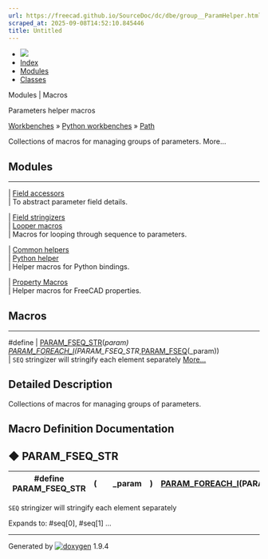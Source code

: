 ```yaml
---
url: https://freecad.github.io/SourceDoc/dc/dbe/group__ParamHelper.html
scraped_at: 2025-09-08T14:52:10.845446
title: Untitled
---
```


  * [ ![](https://www.freecad.org/svg/logo-freecad.svg) ](https://freecadweb.org "FreeCAD")
  * [Index](../../index.html "Index")
  * [Modules](../../modules.html "Modules list")
  * [Classes](../../annotated.html "Annotated list")

Modules | Macros

Parameters helper macros

[Workbenches](../../d2/df2/group__WORKBENCHES.html) » [Python
workbenches](../../d1/d82/group__PYTHONWORKBENCHES.html) »
[Path](../../dc/db4/group__PATH.html)

Collections of macros for managing groups of parameters. More...

##  Modules  
  
---  
| [Field accessors](../../d2/dab/group__ParamAccessor.html)  
| To abstract parameter field details.  
  
| [Field stringizers](../../d0/db4/group__ParamStringizer.html)  
| [Looper macros](../../dc/d97/group__ParamLooper.html)  
| Macros for looping through sequence to parameters.  
  
| [Common helpers](../../d7/d78/group__ParamCommon.html)  
| [Python helper](../../de/df2/group__ParamPy.html)  
| Helper macros for Python bindings.  
  
| [Property Macros](../../d1/d20/group__ParamProperty.html)  
| Helper macros for FreeCAD properties.  
  
  
##  Macros  
  
---  
#define | [PARAM_FSEQ_STR](../../dc/dbe/group__ParamHelper.html#gad032bd06790ede5029f755033af2c0b3)(_param) [PARAM_FOREACH_I](../../dc/d97/group__ParamLooper.html#ga969dfbbc7b31aad9cd6cdbf118a09602)(PARAM_FSEQ_STR_,[PARAM_FSEQ](../../d2/dab/group__ParamAccessor.html#ga23f3d66f4e1d603c08edb40640f0e000)(_param))  
| `SEQ` stringizer will stringify each element separately
[More...](../../dc/dbe/group__ParamHelper.html#gad032bd06790ede5029f755033af2c0b3)  
  
  
## Detailed Description

Collections of macros for managing groups of parameters.

## Macro Definition Documentation

## ◆ PARAM_FSEQ_STR

#define PARAM_FSEQ_STR | ( |  | _param| ) |  [PARAM_FOREACH_I](../../dc/d97/group__ParamLooper.html#ga969dfbbc7b31aad9cd6cdbf118a09602)(PARAM_FSEQ_STR_,[PARAM_FSEQ](../../d2/dab/group__ParamAccessor.html#ga23f3d66f4e1d603c08edb40640f0e000)(_param))  
---|---|---|---|---|---  
  
`SEQ` stringizer will stringify each element separately

Expands to: #seq[0], #seq[1] ...

* * *

Generated by
[![doxygen](../../doxygen.svg)](https://www.doxygen.org/index.html) 1.9.4

